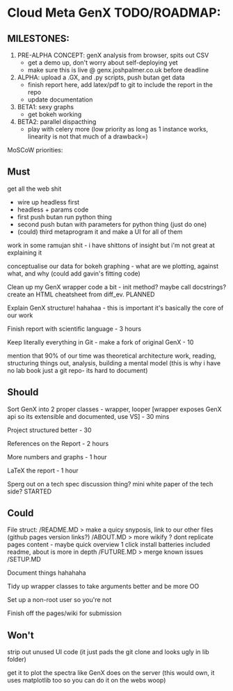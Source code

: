 Cloud Meta GenX TODO/ROADMAP:
==============


## MILESTONES:

1) PRE-ALPHA CONCEPT: genX analysis from browser, spits out CSV
	* get a demo up, don't worry about self-deploying yet
	* make sure this is live @ genx.joshpalmer.co.uk before deadline
2) ALPHA: upload a .GX, and .py scripts, push butan get data
	* finish report here, add latex/pdf to git to include the report in the repo
	* update documentation
3) BETA1: sexy graphs
	* get bokeh working
4) BETA2: parallel dispacthing
	* play with celery more (low priority as long as 1 instance works, linearity is not that much of a drawback=)


MoSCoW priorities:

Must
-----
get all the web shit
- wire up headless first
- headless + params code
- first push butan run python thing
- second push butan with parameters for python thing (just do one)
- (could) third metaprogram it and make a UI for all of them 

work in some ramujan shit - i have shittons of insight but i'm not great at explaining it

conceptualise our data for bokeh graphing - what are we plotting, against what, and why (could add gavin's fitting code)


Clean up my GenX wrapper code a bit - init method? maybe call docstrings? create an HTML cheatsheet from diff_ev. PLANNED

Explain GenX structure! hahahaa - this is important it's basically the core of our work

Finish report with scientific language - 3 hours

Keep literally everything in Git - make a fork of original GenX - 10

mention that 90% of our time was theoretical architecture work, reading, structuring things out, analysis, building a mental model (this is why i have no lab book just a git repo- its hard to document)

Should
------

Sort GenX into 2 proper classes - wrapper, looper [wrapper exposes GenX api so its extensible and documented, use VS] - 30 mins

Project structured better - 30 

References on the Report - 2 hours

More numbers and graphs - 1 hour

LaTeX the report - 1 hour

Sperg out on a tech spec discussion thing? mini white paper of the tech side? STARTED

Could
-----

File struct: 
/README.MD > make a quicy snyposis, link to our other files (github pages version links?)
/ABOUT.MD > more wikify ? dont replicate pages content - maybe quick overview 1 click install batteries included readme, about is more in depth
/FUTURE.MD > merge known issues
/SETUP.MD


Document things hahahaha

Tidy up wrapper classes to take arguments better and be more OO

Set up a non-root user so you're not 

Finish off the pages/wiki for submission


Won't
--------

strip out unused UI code (it just pads the git clone and looks ugly in lib folder)

get it to plot the spectra like GenX does on the server (this would own, it uses matplotlib too so you can do it on the webs woop)